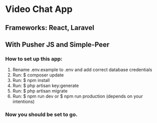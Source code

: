 # Video Chat App
## Frameworks: React, Laravel
## With Pusher JS and Simple-Peer
### How to set up this app:
1. Rename .env.example to .env and add correct database credentials
2. Run: $ composer update
3. Run: $ npm install
4. Run: $ php artisan key:generate
5. Run: $ php artisan migrate
6. Run: $ npm run dev or $ npm run production (depends on your intentions)
### Now you should be set to go.
